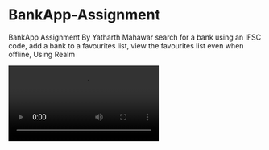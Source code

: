 # BankApp-Assignment
BankApp Assignment By Yatharth Mahawar
search for a bank using an IFSC code,
add a bank to a favourites list,
view the favourites list even when offline,
Using Realm


![Bank App](1.mov)
